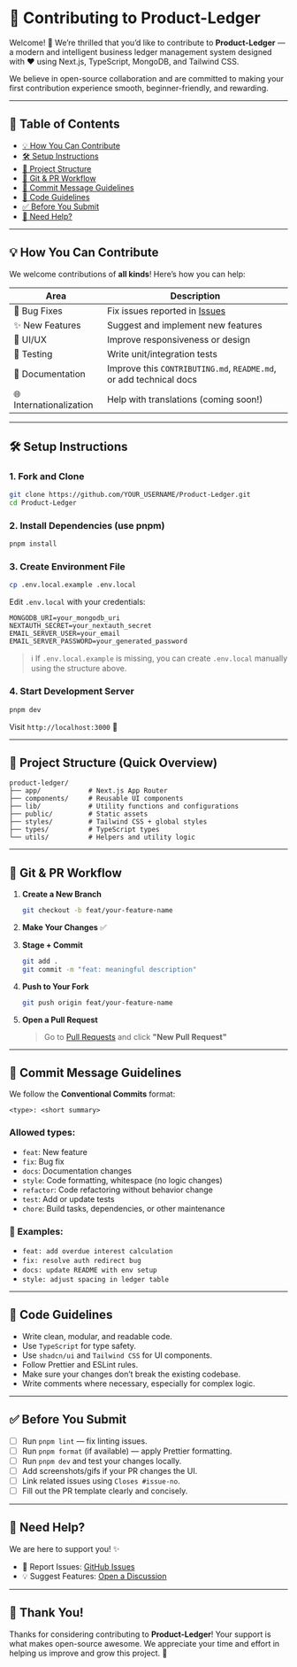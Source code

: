 # 🤝 Contributing to Product-Ledger

Welcome! 🎉 We’re thrilled that you’d like to contribute to **Product-Ledger** — a modern and intelligent business ledger management system designed with ❤️ using Next.js, TypeScript, MongoDB, and Tailwind CSS.

We believe in open-source collaboration and are committed to making your first contribution experience smooth, beginner-friendly, and rewarding.

---

## 📌 Table of Contents

- [💡 How You Can Contribute](#-how-you-can-contribute)
- [🛠️ Setup Instructions](#️-setup-instructions)
- [📁 Project Structure](#-project-structure)
- [🚀 Git & PR Workflow](#-git--pr-workflow)
- [🎯 Commit Message Guidelines](#-commit-message-guidelines)
- [📑 Code Guidelines](#-code-guidelines)
- [✅ Before You Submit](#-before-you-submit)
- [💬 Need Help?](#-need-help)

---

## 💡 How You Can Contribute

We welcome contributions of **all kinds**! Here’s how you can help:

| Area | Description |
|------|-------------|
| 🐛 Bug Fixes | Fix issues reported in [Issues](https://github.com/vishalmaurya850/Product-Ledger/issues) |
| ✨ New Features | Suggest and implement new features |
| 🎨 UI/UX | Improve responsiveness or design |
| 🧪 Testing | Write unit/integration tests |
| 📝 Documentation | Improve this `CONTRIBUTING.md`, `README.md`, or add technical docs |
| 🌐 Internationalization | Help with translations (coming soon!) |

---

## 🛠️ Setup Instructions

### 1. Fork and Clone

```bash
git clone https://github.com/YOUR_USERNAME/Product-Ledger.git
cd Product-Ledger
```

### 2. Install Dependencies (use pnpm)

```bash
pnpm install
```

### 3. Create Environment File

```bash
cp .env.local.example .env.local
```

Edit `.env.local` with your credentials:

```env
MONGODB_URI=your_mongodb_uri
NEXTAUTH_SECRET=your_nextauth_secret
EMAIL_SERVER_USER=your_email
EMAIL_SERVER_PASSWORD=your_generated_password
```

> ℹ️ If `.env.local.example` is missing, you can create `.env.local` manually using the structure above.

### 4. Start Development Server

```bash
pnpm dev
```

Visit `http://localhost:3000` 🚀

---

## 📁 Project Structure (Quick Overview)

```
product-ledger/
├── app/            # Next.js App Router
├── components/     # Reusable UI components
├── lib/            # Utility functions and configurations
├── public/         # Static assets
├── styles/         # Tailwind CSS + global styles
├── types/          # TypeScript types
└── utils/          # Helpers and utility logic
```

---

## 🚀 Git & PR Workflow

1. **Create a New Branch**

   ```bash
   git checkout -b feat/your-feature-name
   ```

2. **Make Your Changes** ✅

3. **Stage + Commit**

   ```bash
   git add .
   git commit -m "feat: meaningful description"
   ```

4. **Push to Your Fork**

   ```bash
   git push origin feat/your-feature-name
   ```

5. **Open a Pull Request**

   > Go to [Pull Requests](https://github.com/vishalmaurya850/Product-Ledger/pulls) and click **"New Pull Request"**

---

## 🎯 Commit Message Guidelines

We follow the **Conventional Commits** format:

```
<type>: <short summary>
```

### Allowed types:

- `feat`: New feature
- `fix`: Bug fix
- `docs`: Documentation changes
- `style`: Code formatting, whitespace (no logic changes)
- `refactor`: Code refactoring without behavior change
- `test`: Add or update tests
- `chore`: Build tasks, dependencies, or other maintenance

### 🔧 Examples:

- `feat: add overdue interest calculation`
- `fix: resolve auth redirect bug`
- `docs: update README with env setup`
- `style: adjust spacing in ledger table`

---

## 📑 Code Guidelines

- Write clean, modular, and readable code.
- Use `TypeScript` for type safety.
- Use `shadcn/ui` and `Tailwind CSS` for UI components.
- Follow Prettier and ESLint rules.
- Make sure your changes don’t break the existing codebase.
- Write comments where necessary, especially for complex logic.

---

## ✅ Before You Submit

- [ ] Run `pnpm lint` — fix linting issues.
- [ ] Run `pnpm format` (if available) — apply Prettier formatting.
- [ ] Run `pnpm dev` and test your changes locally.
- [ ] Add screenshots/gifs if your PR changes the UI.
- [ ] Link related issues using `Closes #issue-no`.
- [ ] Fill out the PR template clearly and concisely.

---

## 💬 Need Help?

We are here to support you! ✨

- 🐛 Report Issues: [GitHub Issues](https://github.com/vishalmaurya850/Product-Ledger/issues)
- 💡 Suggest Features: [Open a Discussion](https://github.com/vishalmaurya850/Product-Ledger/discussions)

---

## 🙌 Thank You!

Thanks for considering contributing to **Product-Ledger**! Your support is what makes open-source awesome. We appreciate your time and effort in helping us improve and grow this project. 🚀
